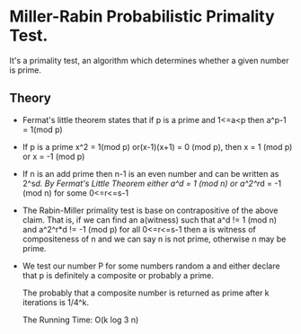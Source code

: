 # Miller-Rabin Probabilistic Primality Test.

  It's a primality test, an algorithm which determines whether a given number is prime.
 
## Theory
 
 * Fermat's little theorem states that if p is a prime and 1<=a<p then a^p-1 = 1(mod p)

 * If p is a prime x^2 = 1(mod p) or(x-1)(x+1) = 0 (mod p), then x = 1 (mod p) or x = -1 (mod p)

 * If n is an add prime then n-1 is an even number and can be written as 2^s*d. By Fermat's Little Theorem 
    either a^d = 1 (mod n) or a^2^r*d = -1 (mod n) for some 0<=r<=s-1

 * The Rabin-Miller primality test is base on contrapositive of the above claim. That is, if we can find an
    a(witness) such that a^d != 1 (mod n) and a^2^r*d != -1 (mod p) for all 0<=r<=s-1 then a is witness of compositeness
    of n and we can say n is not prime, otherwise n may be prime.  

 * We test our number P for some numbers random a and either declare that p is definitely a composite or probably 
    a prime. 

    The probably that a composite number is returned as prime after k iterations is 1/4^k.
  
     The Running Time: O(k log 3 n)

